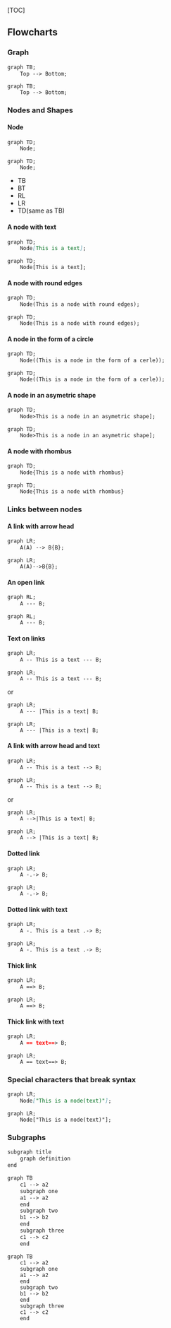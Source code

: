 [TOC]

## Flowcharts

### Graph
```markdown
graph TB;
	Top --> Bottom;
```

```mermaid
graph TB;
	Top --> Bottom;
```
### Nodes and Shapes

#### Node

```markdown
graph TD;
	Node;
```

```mermaid
graph TD;
	Node;
```

- TB
- BT
- RL
- LR
- TD(same as TB)

#### A node with text 

```markdown 
graph TD;
	Node[This is a text];
```

```mermaid
graph TD;
	Node[This is a text];
```

#### A node with round edges

```markdown
graph TD;
	Node(This is a node with round edges);
```

```mermaid
graph TD;
	Node(This is a node with round edges);
```

#### A node in the form of a circle

```markdown
graph TD;
	Node((This is a node in the form of a cerle));
```

```mermaid
graph TD;
	Node((This is a node in the form of a cerle));
```

#### A node in an asymetric shape

```markdown 
graph TD;
	Node>This is a node in an asymetric shape];
```

```mermaid
graph TD;
	Node>This is a node in an asymetric shape];
```

#### A node with rhombus

```markdown
graph TD;
	Node{This is a node with rhombus}
```

```mermaid
graph TD;
	Node{This is a node with rhombus}
```

### Links between nodes

#### A link with arrow head

```markdown
graph LR;
	A(A) --> B{B};
```

```mermaid
graph LR;
	A(A)-->B{B};
```

#### An open link

```markdown
graph RL;
	A --- B;
```

```mermaid
graph RL;
	A --- B;
```

#### Text on links

```markdown
graph LR;
	A -- This is a text --- B;
```

```mermaid
graph LR;
	A -- This is a text --- B;
```

or 

```markdown
graph LR;
	A --- |This is a text| B;
```

```mermaid
graph LR;
	A --- |This is a text| B;
```

#### A link with arrow head and text

```markdown
graph LR;
	A -- This is a text --> B;
```

```mermaid
graph LR;
	A -- This is a text --> B;
```

or 

```markdown
graph LR;
	A -->|This is a text| B;
```

```mermaid
graph LR;
	A --> |This is a text| B;
```

#### Dotted link

```markdown
graph LR;
	A -.-> B;
```

```mermaid
graph LR;
	A -.-> B;
```

#### Dotted link with text 

```markdown
graph LR;
	A -. This is a text .-> B;
```

```mermaid
graph LR;
	A -. This is a text .-> B;
```

#### Thick link

```markdown
graph LR;
	A ==> B;
```

```mermaid
graph LR;
	A ==> B;
```

#### Thick link with text 

```markdown
graph LR;
	A == text==> B;
```

```mermaid
graph LR;
	A == text==> B;
```

### Special characters that break syntax

```markdown
graph LR;
	Node["This is a node(text)"];
```

```mermaid
graph LR;
	Node["This is a node(text)"];
```

### Subgraphs

```markdown
subgraph title
	graph definition
end
```

```markdown
graph TB
	c1 --> a2
	subgraph one
	a1 --> a2
	end
	subgraph two
	b1 --> b2
	end
	subgraph three
	c1 --> c2
	end
```

```mermaid
graph TB
	c1 --> a2
	subgraph one
	a1 --> a2
	end
	subgraph two
	b1 --> b2
	end
	subgraph three
	c1 --> c2
	end
```

